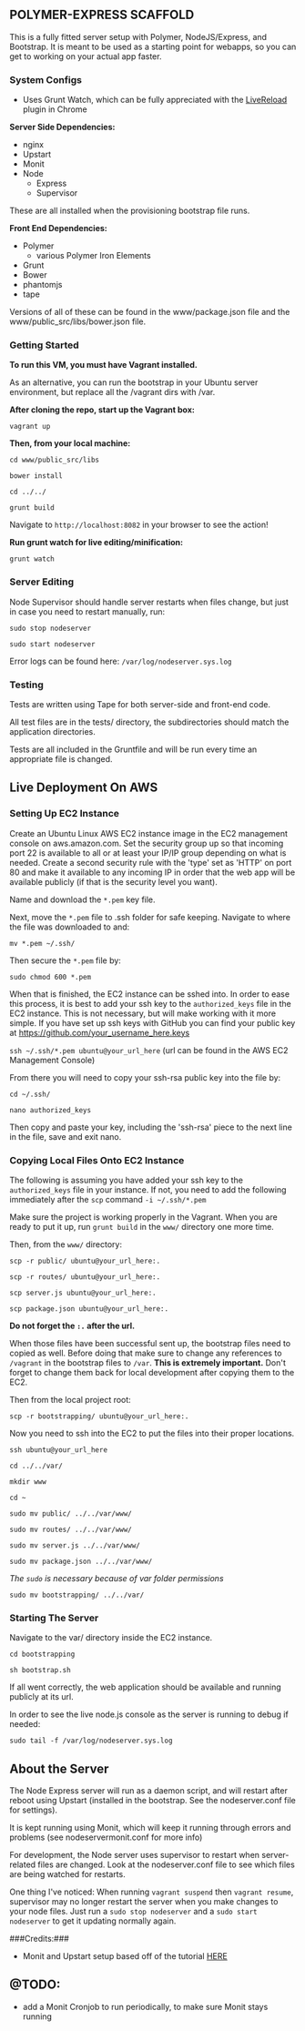 ## POLYMER-EXPRESS SCAFFOLD ##

This is a fully fitted server setup with Polymer, NodeJS/Express, and Bootstrap.
It is meant to be used as a starting point for webapps, so you can get to working on
your actual app faster.

### System Configs ###

* Uses Grunt Watch, which can be fully appreciated with the [LiveReload](https://chrome.google.com/webstore/detail/livereload/jnihajbhpnppcggbcgedagnkighmdlei/details) plugin in Chrome

**Server Side Dependencies:**
* nginx
* Upstart
* Monit
* Node
	* Express
	* Supervisor

These are all installed when the provisioning bootstrap file runs.

**Front End Dependencies:**
* Polymer
	* various Polymer Iron Elements
* Grunt
* Bower
* phantomjs
* tape

Versions of all of these can be found in the www/package.json file and the www/public_src/libs/bower.json file.

### Getting Started ###

**To run this VM, you must have Vagrant installed.**

As an alternative, you can run the bootstrap in your Ubuntu server environment, but replace all the /vagrant dirs with /var.

**After cloning the repo, start up the Vagrant box:**

`vagrant up`

**Then, from your local machine:**

`cd www/public_src/libs`

`bower install`

`cd ../../`

`grunt build`

Navigate to `http://localhost:8082` in your browser to see the action!

**Run grunt watch for live editing/minification:**

`grunt watch`

### Server Editing ###

Node Supervisor should handle server restarts when files change, but just in case you need to restart manually, run:

`sudo stop nodeserver`

`sudo start nodeserver`

Error logs can be found here: `/var/log/nodeserver.sys.log`


### Testing ###

Tests are written using Tape for both server-side and front-end code.

All test files are in the tests/ directory, the subdirectories should match the application directories.

Tests are all included in the Gruntfile and will be run every time an appropriate file is changed.

## Live Deployment On AWS ##

### Setting Up EC2 Instance ###

Create an Ubuntu Linux AWS EC2 instance image in the EC2 management console on aws.amazon.com. Set the security group up so that incoming port 22 is available to all or at least your IP/IP group depending on what is needed. Create a second security rule with the 'type' set as 'HTTP' on port 80 and make it available to any incoming IP in order that the web app will be available publicly (if that is the security level you want).

Name and download the `*.pem` key file. 

Next, move the `*.pem` file to .ssh folder for safe keeping. Navigate to where the file was downloaded to and:

`mv *.pem ~/.ssh/`

Then secure the `*.pem` file by:

`sudo chmod 600 *.pem`

When that is finished, the EC2 instance can be sshed into. In order to ease this process, it is best to add your ssh key to the `authorized_keys` file in the EC2 instance. This is not necessary, but will make working with it more simple. If you have set up ssh keys with GitHub you can find your public key at https://github.com/your_username_here.keys

`ssh ~/.ssh/*.pem ubuntu@your_url_here` (url can be found in the AWS EC2 Management Console)

From there you will need to copy your ssh-rsa public key into the file by: 

`cd ~/.ssh/`

`nano authorized_keys`

Then copy and paste your key, including the 'ssh-rsa' piece to the next line in the file, save and exit nano.

### Copying Local Files Onto EC2 Instance ###

The following is assuming you have added your ssh key to the `authorized_keys` file in your instance. If not, you need to add the following immediately after the `scp` command `-i ~/.ssh/*.pem`

Make sure the project is working properly in the Vagrant. When you are ready to put it up, run `grunt build` in the `www/` directory one more time. 

Then, from the `www/` directory:


`scp -r public/ ubuntu@your_url_here:.`

`scp -r routes/ ubuntu@your_url_here:.`

`scp server.js ubuntu@your_url_here:.`

`scp package.json ubuntu@your_url_here:.`

**Do not forget the `:.` after the url.**

When those files have been successful sent up, the bootstrap files need to copied as well. Before doing that make sure to change any references to `/vagrant` in the bootstrap files to `/var`. **This is extremely important.** Don't forget to change them back for local development after copying them to the EC2.

Then from the local project root: 

`scp -r bootstrapping/ ubuntu@your_url_here:.`

Now you need to ssh into the EC2 to put the files into their proper locations.

`ssh ubuntu@your_url_here`

`cd ../../var/`

`mkdir www`

`cd ~`

`sudo mv public/ ../../var/www/`

`sudo mv routes/ ../../var/www/`

`sudo mv server.js ../../var/www/`

`sudo mv package.json ../../var/www/`

_The `sudo` is necessary because of var folder permissions_

`sudo mv bootstrapping/ ../../var/`

### Starting The Server ###

Navigate to the var/ directory inside the EC2 instance. 

`cd bootstrapping`

`sh bootstrap.sh`

If all went correctly, the web application should be available and running publicly at its url. 

In order to see the live node.js console as the server is running to debug if needed: 

`sudo tail -f /var/log/nodeserver.sys.log`


## About the Server ##

The Node Express server will run as a daemon script, and will restart after reboot using Upstart (installed in the bootstrap. See the nodeserver.conf file for settings).

It is kept running using Monit, which will keep it running through errors and problems (see nodeservermonit.conf for more info)

For development, the Node server uses supervisor to restart when server-related files are changed. Look at the nodeserver.conf file to see which files are being watched for restarts.

One thing I've noticed: When running `vagrant suspend` then `vagrant resume`, supervisor may no longer restart the server when you make changes to your node files. Just run a `sudo stop nodeserver` and a `sudo start nodeserver` to get it updating normally again.

###Credits:###
* Monit and Upstart setup based off of the tutorial [HERE](http://howtonode.org/deploying-node-upstart-monit)

## @TODO: ##

* add a Monit Cronjob to run periodically, to make sure Monit stays running
